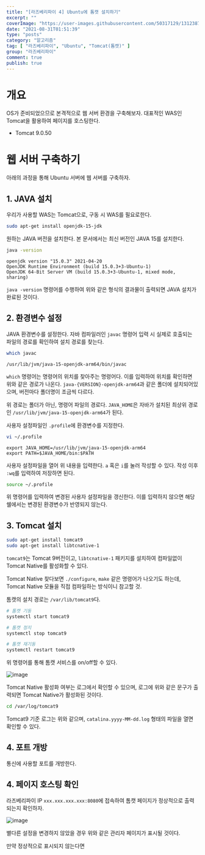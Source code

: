 ```yaml
---
title: "[라즈베리파이 4] Ubuntu에 톰캣 설치하기"
excerpt: ""
coverImage: "https://user-images.githubusercontent.com/50317129/131238727-666f2aaa-d759-4f62-af73-3856086da73d.png"
date: "2021-08-31T01:51:39"
type: "posts"
category: "알고리즘"
tag: [ "라즈베리파이", "Ubuntu", "Tomcat(톰캣)" ]
group: "라즈베리파이"
comment: true
publish: true
---
```


# 개요

OS가 준비되었으므로 본격적으로 웹 서버 환경을 구축해보자. 대표적인 WAS인 Tomcat을 활용하여 페이지를 호스팅한다.

* Tomcat 9.0.50

# 웹 서버 구축하기

아래의 과정을 통해 Ubuntu 서버에 웹 서버를 구축하자.

## 1. JAVA 설치

우리가 사용할 WAS는 Tomcat으로, 구동 시 WAS를 필요로한다.

``` bash
sudo apt-get install openjdk-15-jdk
```

원하는 JAVA 버전을 설치한다. 본 문서에서는 최신 버전인 JAVA 15를 설치한다.

``` bash
java -version
```

``` output
openjdk version "15.0.3" 2021-04-20
OpenJDK Runtime Environment (build 15.0.3+3-Ubuntu-1)
OpenJDK 64-Bit Server VM (build 15.0.3+3-Ubuntu-1, mixed mode, sharing)
```

`java -version` 명령어를 수행하여 위와 같은 형식의 결과물이 출력되면 JAVA 설치가 완료된 것이다.

## 2. 환경변수 설정

JAVA 환경변수를 설정한다. 자바 컴파일러인 `javac` 명령어 입력 시 실제로 호출되는 파일의 경로를 확인하여 설치 경로를 찾는다.

``` bash
which javac
```

``` output
/usr/lib/jvm/java-15-openjdk-arm64/bin/javac
```

`which` 명령어는 명령어의 위치를 찾아주는 명령어다. 이를 입력하여 위치를 확인하면 위와 같은 경로가 나온다. `java-{VERSION}-openjdk-arm64`과 같은 폴더에 설치되어있으며, 버전마다 폴더명이 조금씩 다르다.

위 경로는 폴더가 아닌, 명령어 파일의 경로다. `JAVA_HOME`은 자바가 설치된 최상위 경로인 `/usr/lib/jvm/java-15-openjdk-arm64`가 된다.

사용자 설정파일인 `.profile`에 환경변수를 지정한다.

``` bash
vi ~/.profile
```

``` input
export JAVA_HOME=/usr/lib/jvm/java-15-openjdk-arm64
export PATH=$JAVA_HOME/bin:$PATH
```

사용자 설정파일을 열어 위 내용을 입력한다. `a` 혹은 `i`를 눌러 작성할 수 있다. 작성 이후 `:wq`를 입력하여 저장하면 된다.

``` bash
source ~/.profile
```

위 명령어를 입력하여 변경된 사용자 설정파일을 갱신한다. 이를 입력하지 않으면 해당 쉘에서는 변경된 환경변수가 반영되지 않는다.

## 3. Tomcat 설치

``` bash
sudo apt-get install tomcat9
sudo apt-get install libtcnative-1
```

`tomcat9`는 Tomcat 9버전이고, `libtcnative-1` 패키지를 설치하여 컴파일없이 Tomcat Native를 활성화할 수 있다.

Tomcat Native 찾다보면 `./configure`, `make` 같은 명령어가 나오기도 하는데, Tomcat Native 모듈을 직접 컴파일하는 방식이니 참고할 것.

톰캣의 설치 경로는 `/var/lib/tomcat9`다.

``` bash
# 톰캣 기동
systemctl start tomcat9

# 톰캣 정지
systemctl stop tomcat9

# 톰캣 재기동
systemctl restart tomcat9
```

위 명령어를 통해 톰캣 서비스를 on/off할 수 있다.

![image](https://user-images.githubusercontent.com/50317129/131715233-e70c15ac-0e38-48f3-8618-96b63a87ee0e.png)

Tomcat Native 활성화 여부는 로그에서 확인할 수 있으며, 로그에 위와 같은 문구가 출력되면 Tomcat Native가 활성화된 것이다.

``` bash
cd /var/log/tomcat9
```

Tomcat9 기준 로그는 위와 같으며, `catalina.yyyy-MM-dd.log` 형태의 파일을 열면 확인할 수 있다.

## 4. 포트 개방

통신에 사용할 포트를 개방한다.



## 4. 페이지 호스팅 확인

라즈베리파이 IP `xxx.xxx.xxx.xxx:8080`에 접속하여 톰캣 페이지가 정상적으로 출력되는지 확인하자.

![image](https://user-images.githubusercontent.com/50317129/131716513-505d0ed5-32ef-423e-b86d-d020253cede0.png)

별다른 설정을 변경하지 않았을 경우 위와 같은 관리자 페이지가 표시될 것이다.

만약 정상적으로 표시되지 않는다면 